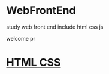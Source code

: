 # WebFrontEnd

study web front end  include html css js

welcome pr


# [HTML CSS](./HTML001/README.MD)